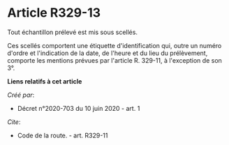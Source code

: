 # Article R329-13

Tout échantillon prélevé est mis sous scellés. 

Ces scellés comportent une étiquette d'identification qui, outre un numéro d'ordre et l'indication de la date, de l'heure et
du lieu du prélèvement, comporte les mentions prévues par l'article R. 329-11, à l'exception de son 3°.

**Liens relatifs à cet article**

_Créé par_:

  - Décret n°2020-703 du 10 juin 2020 - art. 1

_Cite_:

  - Code de la route. - art. R329-11
